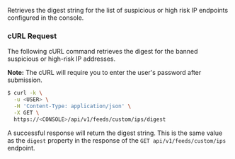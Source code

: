 Retrieves the digest string for the list of suspicious or high risk IP endpoints configured in the console.

### cURL Request

The following cURL command retrieves the digest for the banned suspicious or high-risk IP addresses.

**Note:** The cURL will require you to enter the user's password after submission.

```bash
$ curl -k \
  -u <USER> \
  -H 'Content-Type: application/json' \
  -X GET \
  https://<CONSOLE>/api/v1/feeds/custom/ips/digest
```

A successful response will return the digest string. This is the same value as the `digest` property in the response of the `GET api/v1/feeds/custom/ips` endpoint.


